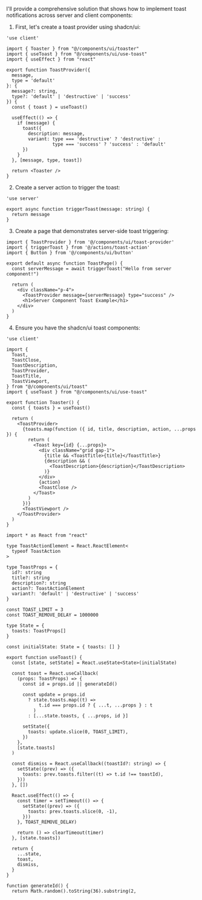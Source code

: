 

I'll provide a comprehensive solution that shows how to implement toast notifications across server and client components:

1. First, let's create a toast provider using shadcn/ui:

```tsx project="Toast Example" file="components/ui/toast-provider.tsx" type="react"
'use client'

import { Toaster } from "@/components/ui/toaster"
import { useToast } from "@/components/ui/use-toast"
import { useEffect } from "react"

export function ToastProvider({ 
  message, 
  type = 'default' 
}: { 
  message?: string, 
  type?: 'default' | 'destructive' | 'success' 
}) {
  const { toast } = useToast()

  useEffect(() => {
    if (message) {
      toast({
        description: message,
        variant: type === 'destructive' ? 'destructive' : 
                 type === 'success' ? 'success' : 'default'
      })
    }
  }, [message, type, toast])

  return <Toaster />
}
```

2. Create a server action to trigger the toast:

```tsx project="Toast Example" file="actions/toast-action.ts" type="react"
'use server'

export async function triggerToast(message: string) {
  return message
}
```

3. Create a page that demonstrates server-side toast triggering:

```tsx project="Toast Example" file="app/page.tsx" type="react"
import { ToastProvider } from '@/components/ui/toast-provider'
import { triggerToast } from '@/actions/toast-action'
import { Button } from '@/components/ui/button'

export default async function ToastPage() {
  const serverMessage = await triggerToast("Hello from server component!")

  return (
    <div className="p-4">
      <ToastProvider message={serverMessage} type="success" />
      <h1>Server Component Toast Example</h1>
    </div>
  )
}
```

4. Ensure you have the shadcn/ui toast components:

```tsx project="Toast Example" file="components/ui/toaster.tsx" type="react"
'use client'

import {
  Toast,
  ToastClose,
  ToastDescription,
  ToastProvider,
  ToastTitle,
  ToastViewport,
} from "@/components/ui/toast"
import { useToast } from "@/components/ui/use-toast"

export function Toaster() {
  const { toasts } = useToast()

  return (
    <ToastProvider>
      {toasts.map(function ({ id, title, description, action, ...props }) {
        return (
          <Toast key={id} {...props}>
            <div className="grid gap-1">
              {title && <ToastTitle>{title}</ToastTitle>}
              {description && (
                <ToastDescription>{description}</ToastDescription>
              )}
            </div>
            {action}
            <ToastClose />
          </Toast>
        )
      })}
      <ToastViewport />
    </ToastProvider>
  )
}
```

```tsx project="Toast Example" file="components/ui/use-toast.ts" type="react"
import * as React from "react"

type ToastActionElement = React.ReactElement<
  typeof ToastAction
>

type ToastProps = {
  id?: string
  title?: string
  description?: string
  action?: ToastActionElement
  variant?: 'default' | 'destructive' | 'success'
}

const TOAST_LIMIT = 3
const TOAST_REMOVE_DELAY = 1000000

type State = {
  toasts: ToastProps[]
}

const initialState: State = { toasts: [] }

export function useToast() {
  const [state, setState] = React.useState<State>(initialState)

  const toast = React.useCallback(
    (props: ToastProps) => {
      const id = props.id || generateId()

      const update = props.id
        ? state.toasts.map((t) =>
            t.id === props.id ? { ...t, ...props } : t
          )
        : [...state.toasts, { ...props, id }]

      setState({
        toasts: update.slice(0, TOAST_LIMIT),
      })
    },
    [state.toasts]
  )

  const dismiss = React.useCallback((toastId?: string) => {
    setState((prev) => ({
      toasts: prev.toasts.filter((t) => t.id !== toastId),
    }))
  }, [])

  React.useEffect(() => {
    const timer = setTimeout(() => {
      setState((prev) => ({
        toasts: prev.toasts.slice(0, -1),
      }))
    }, TOAST_REMOVE_DELAY)

    return () => clearTimeout(timer)
  }, [state.toasts])

  return {
    ...state,
    toast,
    dismiss,
  }
}

function generateId() {
  return Math.random().toString(36).substring(2, 